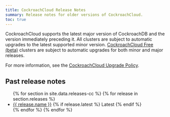 ```yaml
---
title: CockroachCloud Release Notes
summary: Release notes for older versions of CockroachCloud.
toc: true
---
```


CockroachCloud supports the latest major version of CockroachDB and the version immediately preceding it. All clusters are subject to automatic upgrades to the latest supported minor version. [CockroachCloud Free (beta)](../cockroachcloud/quickstart.html) clusters are subject to automatic upgrades for both minor and major releases.

For more information, see the [CockroachCloud Upgrade Policy](../cockroachcloud/upgrade-policy.html).

## Past release notes 

<ul class="release-table">
  {% for section in site.data.releases-cc %}
    {% for release in section.releases %}
      <li>
        <a href="{{ release.link }}.html">{{ release.name }}</a>
        {% if release.latest %}
            <span class="badge">Latest</span>
        {% endif %}
      </li>
    {% endfor %}
  {% endfor %}
</ul>